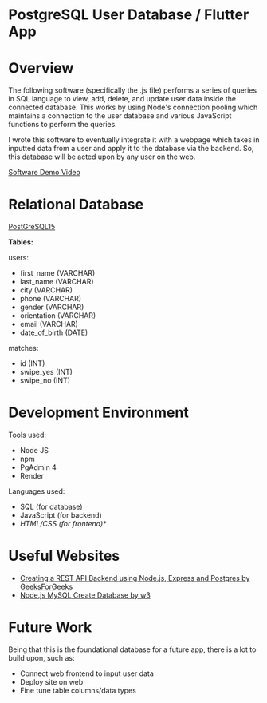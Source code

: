 # PostgreSQL User Database / Flutter App
# Overview

The following software (specifically the .js file) performs a series of queries in SQL language to view, add, delete, and update user data inside the connected database. This works by using Node's connection pooling which maintains a connection to the user database and various JavaScript functions to perform the queries.

I wrote this software to eventually integrate it with a webpage which takes in inputted data from a user and apply it to the database via the backend. So, this database will be acted upon by any user on the web.

[Software Demo Video](https://www.loom.com/share/4c63c391a90f43af8b9c3b0a039ab3e8)

# Relational Database

[PostGreSQL15](https://www.postgresql.org/about/news/postgresql-15-released-2526/)

<b>Tables:</b>

users:
 - first_name (VARCHAR)
 - last_name (VARCHAR)
 - city (VARCHAR)
 - phone (VARCHAR)
 - gender (VARCHAR)
 - orientation (VARCHAR)
 - email (VARCHAR)
 - date_of_birth (DATE)

matches:
 - id (INT)
 - swipe_yes (INT)
 - swipe_no (INT)


# Development Environment

Tools used:
- Node JS
- npm
- PgAdmin 4
- Render

Languages used:
- SQL (for database)
- JavaScript (for backend)
- <i>HTML/CSS (for frontend)</i>*

# Useful Websites

- [Creating a REST API Backend using Node.js, Express and Postgres by GeeksForGeeks](https://www.geeksforgeeks.org/creating-a-rest-api-backend-using-node-js-express-and-postgres/)
- [Node.js MySQL Create Database by w3](https://www.w3schools.com/nodejs/nodejs_mysql_create_db.asp)

# Future Work

Being that this is the foundational database for a future app, there is a lot to build upon, such as:

- Connect web frontend to input user data 
- Deploy site on web
- Fine tune table columns/data types